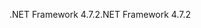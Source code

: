 <span data-ttu-id="e28e2-101">.NET Framework 4.7.2</span><span class="sxs-lookup"><span data-stu-id="e28e2-101">.NET Framework 4.7.2</span></span>

